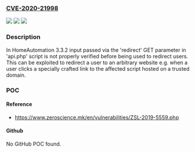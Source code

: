 ### [CVE-2020-21998](https://cve.mitre.org/cgi-bin/cvename.cgi?name=CVE-2020-21998)
![](https://img.shields.io/static/v1?label=Product&message=n%2Fa&color=blue)
![](https://img.shields.io/static/v1?label=Version&message=n%2Fa&color=blue)
![](https://img.shields.io/static/v1?label=Vulnerability&message=n%2Fa&color=brighgreen)

### Description

In HomeAutomation 3.3.2 input passed via the 'redirect' GET parameter in 'api.php' script is not properly verified before being used to redirect users. This can be exploited to redirect a user to an arbitrary website e.g. when a user clicks a specially crafted link to the affected script hosted on a trusted domain.

### POC

#### Reference
- https://www.zeroscience.mk/en/vulnerabilities/ZSL-2019-5559.php

#### Github
No GitHub POC found.

